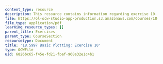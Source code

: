```yaml
---
content_type: resource
description: This resource contains information regarding exercise 10.
file: https://ol-ocw-studio-app-production.s3.amazonaws.com/courses/18-s997-introduction-to-matlab-programming-fall-2011/6826bc65f45efd21fbaf968e32e1c4b1_MIT18_S997F11_Exercise_10.pdf
file_type: application/pdf
learning_resource_types: []
parent_title: Exercises
parent_type: CourseSection
resourcetype: Document
title: '18.S997 Basic Plotting: Exercise 10'
type: OCWFile
uid: 6826bc65-f45e-fd21-fbaf-968e32e1c4b1
---
```

